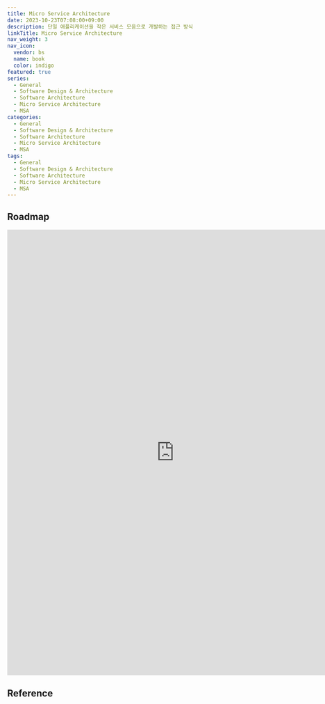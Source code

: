 ```yaml
---
title: Micro Service Architecture
date: 2023-10-23T07:08:00+09:00
description: 단일 애플리케이션을 작은 서비스 모음으로 개발하는 접근 방식
linkTitle: Micro Service Architecture
nav_weight: 3
nav_icon:
  vendor: bs
  name: book
  color: indigo
featured: true
series:
  - General
  - Software Design & Architecture
  - Software Architecture
  - Micro Service Architecture
  - MSA
categories:
  - General
  - Software Design & Architecture
  - Software Architecture
  - Micro Service Architecture
  - MSA
tags:
  - General
  - Software Design & Architecture
  - Software Architecture
  - Micro Service Architecture
  - MSA
---
```


## Roadmap

<p align="center">
<iframe width="768" height="1024" src="https://roadmap.sh/software-design-architecture?s=652b754df43a58c923ce9d26" frameborder="0" allow="accelerometer; autoplay; encrypted-media; gyroscope; picture-in-picture" allowfullscreen></iframe>
</p>

## Reference
